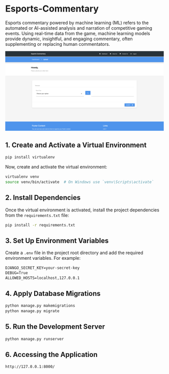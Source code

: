 # Esports-Commentary
Esports commentary powered by machine learning (ML) refers to the automated or AI-assisted analysis and narration of competitive gaming events. Using real-time data from the game, machine learning models provide dynamic, insightful, and engaging commentary, often supplementing or replacing human commentators.

![Alt text](assets/UI.png)


## 1. Create and Activate a Virtual Environment

```bash
pip install virtualenv
```

Now, create and activate the virtual environment:

```bash
virtualenv venv
source venv/bin/activate  # On Windows use `venv\Scripts\activate`
```

## 2. Install Dependencies

Once the virtual environment is activated, install the project dependencies from the `requirements.txt` file:

```bash
pip install -r requirements.txt
```

## 3. Set Up Environment Variables

Create a `.env` file in the project root directory and add the required environment variables. For example:

```plaintext
DJANGO_SECRET_KEY=your-secret-key
DEBUG=True
ALLOWED_HOSTS=localhost,127.0.0.1
```

## 4. Apply Database Migrations

```bash
python manage.py makemigrations
python manage.py migrate
```

## 5. Run the Development Server

```bash
python manage.py runserver
```

## 6. Accessing the Application

```bash
http://127.0.0.1:8000/
```

